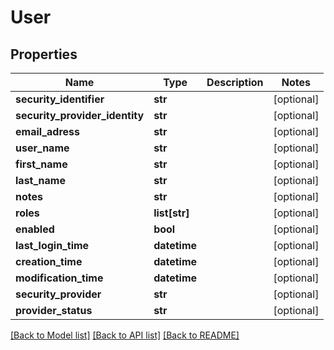 # User

## Properties
Name | Type | Description | Notes
------------ | ------------- | ------------- | -------------
**security_identifier** | **str** |  | [optional] 
**security_provider_identity** | **str** |  | [optional] 
**email_adress** | **str** |  | [optional] 
**user_name** | **str** |  | [optional] 
**first_name** | **str** |  | [optional] 
**last_name** | **str** |  | [optional] 
**notes** | **str** |  | [optional] 
**roles** | **list[str]** |  | [optional] 
**enabled** | **bool** |  | [optional] 
**last_login_time** | **datetime** |  | [optional] 
**creation_time** | **datetime** |  | [optional] 
**modification_time** | **datetime** |  | [optional] 
**security_provider** | **str** |  | [optional] 
**provider_status** | **str** |  | [optional] 

[[Back to Model list]](../README.md#documentation-for-models) [[Back to API list]](../README.md#documentation-for-api-endpoints) [[Back to README]](../README.md)


